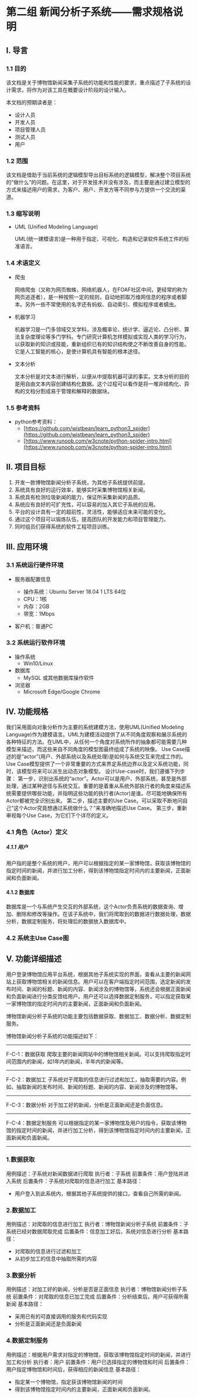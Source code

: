 # 第二组 新闻分析子系统——需求规格说明

## I. 导言

### 1.1 目的

该文档是关于博物馆新闻采集子系统的功能和性能的要求，重点描述了子系统的设计需求，将作为对该工具在概要设计阶段的设计输入。

本文档的预期读者是：
- 设计人员
- 开发人员
- 项目管理人员
- 测试人员
- 用户

### 1.2 范围

该文档是借助于当前系统的逻辑模型导出目标系统的逻辑模型，解决整个项目系统的“做什么”的问题。在这里，对于开发技术并没有涉及，而主要是通过建立模型的方式来描述用户的需求，为客户、用户、开发方等不同参与方提供一个交流的渠道。

### 1.3 缩写说明

- UML (Unified Modeling Language)
	
	UML(统一建模语言)是一种用于指定、可视化、构造和记录软件系统工件的标准语言。


### 1.4 术语定义

- 爬虫
	
	网络爬虫（又称为网页蜘蛛，网络机器人，在FOAF社区中间，更经常的称为网页追逐者），是一种按照一定的规则，自动地抓取万维网信息的程序或者脚本。另外一些不常使用的名字还有蚂蚁、自动索引、模拟程序或者蠕虫。


- 机器学习
	
	机器学习是一门多领域交叉学科，涉及概率论、统计学、逼近论、凸分析、算法复杂度理论等多门学科。专门研究计算机怎样模拟或实现人类的学习行为，以获取新的知识或技能，重新组织已有的知识结构使之不断改善自身的性能。
	它是人工智能的核心，是使计算机具有智能的根本途径。

- 文本分析
	
	文本分析是对文本进行解析，以便从中提取机器可读的事实。文本分析的目的是用自由文本内容创建结构化数据。这个过程可以看作是将一堆非结构化、异构的文档分割成易于管理和解释的数据块。

### 1.5 参考资料

- python参考资料：
	- [https://github.com/wistbean/learn_python3_spider](https://github.com/wistbean/learn_python3_spider)
	- [https://www.runoob.com/w3cnote/python-spider-intro.html](https://www.runoob.com/w3cnote/python-spider-intro.html)



## II. 项目目标

1. 开发一款博物馆新闻分析子系统，为其他子系统提供前提。
2. 系统具有良好的运行效率，能够实时采集博物馆相关新闻。
3. 系统具有检测垃圾新闻的能力，保证所采集新闻的品质。
4. 系统应有良好的可扩充性，可以容易的加入其它子系统的应用。
5. 平台的设计具有一定的超前性，灵活性，能够适应未来可能的变化。
6. 通过这个项目可以锻炼队伍，提高团队的开发能力和项目管理能力。
7. 同时组员们获得系统的软件工程项目训练。

## III. 应用环境

### 3.1 系统运行硬件环境

- 服务器配置信息
  - 操作系统：Ubuntu Server 18.04 1 LTS 64位
  - CPU：1核
  - 内存：2GB
  - 带宽：1Mbps

- 客户机：普通PC

### 3.2 系统运行软件环境
- 操作系统
  - Win10/Linux
- 数据库
  - MySQL 或其他数据库操作软件
- 浏览器
  - Microsoft Edge/Google Chrome


## IV. 功能规格

我们采用面向对象分析作为主要的系统建模方法，使用UML(Unified Modeling Language)作为建模语言。UML为建模活动提供了从不同角度观察和展示系统的各种特征的方法。在UML中，从任何一个角度对系统所作的抽象都可能需要几种模型来描述，而这些来自不同角度的模型图最终组成了系统的映像。
	Use Case描述的是“actor”(用户、外部系统以及系统处理)是如何与系统交互来完成工作的。Use Case模型提供了一个非常重要的方式来界定系统边界以及定义系统功能，同时，该模型将来可以派生出动态对象模型。
	设计Use-case时，我们遵循下列步骤：
	第一步，识别出系统的“actor”。Actor可以是用户、外部系统，甚至是外部处理，通过某种途径与系统交互。重要的是着重从系统外部执行者的角度来描述系统需要提供哪些功能，并指明这些功能的执行者(Actor)是谁。尽可能地确保所有Actor都被完全识别出来。
	第二步，描述主要的Use Case。可以采取不断地问自己“这个Actor究竟想通过系统做什么？”来准确地描述Use Case。
	第三步，重新审视每个Use Case，为它们下个详尽的定义。

### 4.1	角色（Actor）定义

##### 4.1.1	用户

用户指的是整个系统的用户，用户可以根据指定的某一家博物馆，获取该博物馆的指定时间的新闻，并进行加工分析，得到该博物馆指定时间内的主要新闻，正面新闻和负面新闻。

#### 4.1.2 数据库

数据库是一个与系统产生交互的外部系统，这个Actor负责系统的数据查询、增加、删除和修改等操作。在该子系统中，我们将爬取到的数据进行数据处理，数据分析，数据定制服务，将处理后的数据放入数据库中。

### 4.2 系统主Use Case图


## V. 功能详细描述

用户登录博物馆应用平台系统，根据其他子系统实现的界面，查看从主要的新闻网站上获取博物馆相关的新闻信息。用户可以在客户端指定时间范围，选定新闻的发布时间、新闻的标题、新闻的内容、新闻涉及的博物馆等，系统还会根据正面新闻和负面新闻进行分类反馈给用户。用户还可以选择数据定制服务，可以指定获取某一家博物馆的指定时间内的主要新闻，正面新闻和负面新闻。

博物馆新闻分析子系统的功能主要包括数据获取、数据加工、数据分析、数据定制服务。

博物馆新闻分析子系统的功能描述如下：
***
F-C-1：数据获取
爬取主要的新闻网站中的博物馆相关新闻。可以支持爬取指定时间范围内的新闻，如1年内的新闻，半年内的新闻等。
*****
F-C-2：数据加工
子系统对于爬取的信息进行过滤和加工，抽取需要的内容。例如，抽取新闻的发布时间、新闻的标题、新闻的内容、新闻涉及的博物馆等。
*****
F-C-3：数据分析
对于加工好的新闻，分析是正面新闻还是负面信息。
*****
F-C-4：数据定制服务
可以根据指定的某一家博物馆及用户的指令，获取该博物馆的指定时间的新闻，并进行加工分析，得到该博物馆指定时间内的主要新闻，正面新闻和负面新闻。
*****

### 1.数据获取
用例描述：子系统对新闻数据进行爬取
执行者：子系统
前置条件：用户登陆并进入系统
后置条件：子系统对爬取的信息进行加工
基本路径：
- 用户登入到此系统内，根据其他子系统提供的接口，查看自己所需的新闻。

### 2.数据加工
用例描述：对爬取的信息进行加工
执行者：博物馆新闻分析子系统
前置条件：子系统已经对数据爬取完成
后置条件：信息加工好后，系统对信息进行分析
基本路径：
- 对爬取的信息进行过滤和加工
- 从初步加工的信息中抽取所需的内容

### 3.数据分析
用例描述：对加工好的新闻，分析是否是正面信息
执行者：博物馆新闻分析子系统
前置条件：对爬取的信息已加工完成
后置条件：分析结束后，用户可获得所需新闻
基本路径：
- 采用已有的可直接调用的服务和代码实现
- 分析是正面新闻还是负面新闻

### 4.数据定制服务
用例描述：根据用户需求对指定的博物馆，获取该博物馆指定时间的新闻，并进行加工和分析
执行者：用户
前置条件：用户已选择指定的博物馆和时间
后置条件：用户指定博物馆和时间后，获得相应的新闻信息
基本路径：
- 指定某一个博物馆，指定获该博物馆新闻的时间
- 得到该博物馆指定时间内的主要新闻，正面新闻和负面新闻。